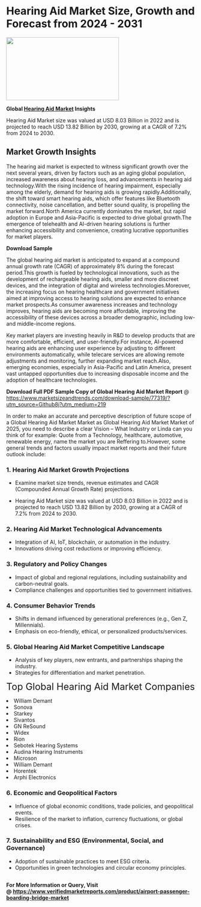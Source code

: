 <H1>Hearing Aid Market Size, Growth and Forecast from 2024 - 2031</H1><img class="aligncenter size-medium wp-image-584254" src="https://thirdeyenews.in/wp-content/uploads/2024/09/Global-Market-Research-300x168.jpeg" alt="" width="300" height="168" /><p><strong>Global&nbsp;<a href="https://www.marketsizeandtrends.com/download-sample/77319/?utm_source=Github8j?utm_medium=219">Hearing Aid Market</a> Insights</strong></p><p>Hearing Aid Market size was valued at USD 8.03 Billion in 2022 and is projected to reach USD 13.82 Billion by 2030, growing at a CAGR of 7.2% from 2024 to 2030.</p><p><h2>Market Growth Insights</h2> <p>The hearing aid market is expected to witness significant growth over the next several years, driven by factors such as an aging global population, increased awareness about hearing loss, and advancements in hearing aid technology.With the rising incidence of hearing impairment, especially among the elderly, demand for hearing aids is growing rapidly.Additionally, the shift toward smart hearing aids, which offer features like Bluetooth connectivity, noise cancellation, and better sound quality, is propelling the market forward.North America currently dominates the market, but rapid adoption in Europe and Asia-Pacific is expected to drive global growth.The emergence of telehealth and AI-driven hearing solutions is further enhancing accessibility and convenience, creating lucrative opportunities for market players.</p> <p><strong>Download Sample</strong></p> <p>The global hearing aid market is anticipated to expand at a compound annual growth rate (CAGR) of approximately 8% during the forecast period.This growth is fueled by technological innovations, such as the development of rechargeable hearing aids, smaller and more discreet devices, and the integration of digital and wireless technologies.Moreover, the increasing focus on hearing healthcare and government initiatives aimed at improving access to hearing solutions are expected to enhance market prospects.As consumer awareness increases and technology improves, hearing aids are becoming more affordable, improving the accessibility of these devices across a broader demographic, including low- and middle-income regions.</p> <p>Key market players are investing heavily in R&D to develop products that are more comfortable, efficient, and user-friendly.For instance, AI-powered hearing aids are enhancing user experience by adjusting to different environments automatically, while telecare services are allowing remote adjustments and monitoring, further expanding market reach.Also, emerging economies, especially in Asia-Pacific and Latin America, present vast untapped opportunities due to increasing disposable income and the adoption of healthcare technologies.</p> <p><span class=""><strong>Download Full PDF Sample Copy of Global Hearing Aid Market Report</strong> @ <a href="https://www.marketsizeandtrends.com/download-sample/77319/?utm_source=Github8j?utm_medium=219" target="_blank">https://www.marketsizeandtrends.com/download-sample/77319/?utm_source=Github8j?utm_medium=219</a></span></p><p>In order to make an accurate and perceptive description of future scope of a Global&nbsp;Hearing Aid Market Market as Global&nbsp;Hearing Aid Market Market of 2025, you need to describe a clear Vision &ndash; What Industry or Linda can you think of for example: Quote from a Technology, healthcare, automotive, renewable energy, name the market you are Reffering to.However, some general trends and factors usually impact market reports and their future outlook include:</p><h3>1.&nbsp;<strong>Hearing Aid Market Growth Projections</strong></h3><ul><li>Examine market size trends, revenue estimates and CAGR (Compounded Annual Growth Rate) projections.</li><li><p>Hearing Aid Market size was valued at USD 8.03 Billion in 2022 and is projected to reach USD 13.82 Billion by 2030, growing at a CAGR of 7.2% from 2024 to 2030.</p></li></ul><h3>2.&nbsp;<strong>Hearing Aid Market Technological Advancements</strong></h3><ul><li>Integration of AI, IoT, blockchain, or automation in the industry.</li><li>Innovations driving cost reductions or improving efficiency.</li></ul><h3>3.&nbsp;<strong>Regulatory and Policy Changes</strong></h3><ul><li>Impact of global and regional regulations, including sustainability and carbon-neutral goals.</li><li>Compliance challenges and opportunities tied to government initiatives.</li></ul><h3>4.&nbsp;<strong>Consumer Behavior Trends</strong></h3><ul><li>Shifts in demand influenced by generational preferences (e.g., Gen Z, Millennials).</li><li>Emphasis on eco-friendly, ethical, or personalized products/services.</li></ul><h3>5.&nbsp;<strong>Global Hearing Aid Market Competitive Landscape</strong></h3><ul><li>Analysis of key players, new entrants, and partnerships shaping the industry.</li><li>Strategies for differentiation and market penetration.</li></ul><p data-pm-slice="1 1 []"><span style="color: inherit; font-family: inherit; font-size: 25px;">Top Global Hearing Aid Market Companies</span></p><div class="" data-test-id=""><p><li>William Demant</li><li> Sonova</li><li> Starkey</li><li> Sivantos</li><li> GN ReSound</li><li> Widex</li><li> Rion</li><li> Sebotek Hearing Systems</li><li> Audina Hearing Instruments</li><li> Microson</li><li> William Demant</li><li> Horentek</li><li> Arphi Electronics</li></p></div><h3>6.&nbsp;<strong>Economic and Geopolitical Factors</strong></h3><ul><li>Influence of global economic conditions, trade policies, and geopolitical events.</li><li>Resilience of the market to inflation, currency fluctuations, or global crises.</li></ul><h3>7.&nbsp;<strong>Sustainability and ESG (Environmental, Social, and Governance)</strong></h3><ul><li>Adoption of sustainable practices to meet ESG criteria.</li><li>Opportunities in green technologies and circular economy principles.</li></ul><h2><strong style="font-size: 14px;">For More Information or Query, Visit @&nbsp;</strong><a style="background-color: #ffffff; font-size: 14px;" href="https://www.marketsizeandtrends.com/report/hearing-aid-market/" target="_blank">https://www.verifiedmarketreports.com/product/airport-passenger-boarding-bridge-market</a></h2>